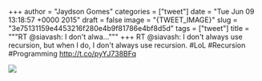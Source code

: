 
+++
author = "Jaydson Gomes"
categories = ["tweet"]
date = "Tue Jun 09 13:18:57 +0000 2015"
draft = false
image = "{TWEET_IMAGE}"
slug = "3e75131159e4453216f280e4b9f81786e4bf8d5d"
tags = ["tweet"]
title = """RT @siavash: I don't alwa..."""
+++
RT @siavash: I don't always use recursion, but when I do, I don't always use recursion. #LoL #Recursion #Programming http://t.co/pyYJ738BFq

![](/images/tweet-media/608262003824685056-CE37SabWMAAlHK7.jpg)